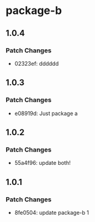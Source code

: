 # package-b

## 1.0.4

### Patch Changes

- 02323ef: dddddd

## 1.0.3

### Patch Changes

- e08919d: Just package a

## 1.0.2

### Patch Changes

- 55a4f96: update both!

## 1.0.1

### Patch Changes

- 8fe0504: update package-b 1
